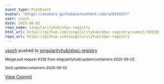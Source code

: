 ```yaml
---
event_type: PushEvent
avatar: "https://avatars.githubusercontent.com/u/814322?"
user: vsoch
date: 2025-06-02
repo_name: singularityhub/shpc-registry
html_url: https://github.com/singularityhub/shpc-registry/commit/d655053fa97c9115375ff49ffb55b4cf773f0959
repo_url: https://github.com/singularityhub/shpc-registry
---
```


<a href='https://github.com/vsoch' target='_blank'>vsoch</a> pushed to <a href='https://github.com/singularityhub/shpc-registry' target='_blank'>singularityhub/shpc-registry</a>

<small>Merge pull request #336 from singularityhub/update/containers-2025-06-02

[bot] update/containers-2025-06-02</small>

<a href='https://github.com/singularityhub/shpc-registry/commit/d655053fa97c9115375ff49ffb55b4cf773f0959' target='_blank'>View Commit</a>